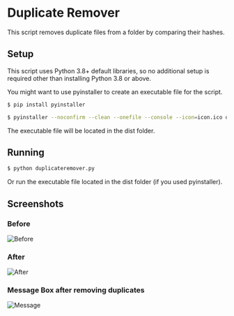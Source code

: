 # Duplicate Remover

This script removes duplicate files from a folder by comparing their hashes.

## Setup

This script uses Python 3.8+ default libraries, so no additional setup is required other than installing Python 3.8 or above.

You might want to use pyinstaller to create an executable file for the script.

```sh
$ pip install pyinstaller
```

```sh
$ pyinstaller --noconfirm --clean --onefile --console --icon=icon.ico duplicateremover.py
```

The executable file will be located in the dist folder.

## Running

```sh
$ python duplicateremover.py
```

Or run the executable file located in the dist folder (if you used pyinstaller).

## Screenshots

### Before
![Before](https://i.imgur.com/c8IRKKr.png)

### After
![After](https://i.imgur.com/MLT7Ufu.png)

### Message Box after removing duplicates
![Message](https://i.imgur.com/bsTQIGi.png)